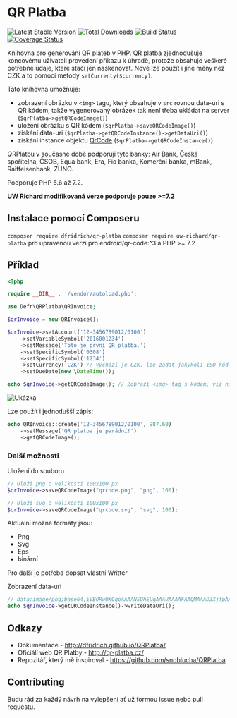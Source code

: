 # QR Platba

[![Latest Stable Version](https://poser.pugx.org/dfridrich/qr-platba/v/stable)](https://packagist.org/packages/dfridrich/qr-platba)
[![Total Downloads](https://poser.pugx.org/dfridrich/qr-platba/downloads)](https://packagist.org/packages/dfridrich/qr-platba)
[![Build Status](https://travis-ci.org/dfridrich/QRPlatba.svg)](https://travis-ci.org/dfridrich/QRPlatba)
[![Coverage Status](https://coveralls.io/repos/github/dfridrich/QRPlatba/badge.svg?branch=master)](https://coveralls.io/github/dfridrich/QRPlatba?branch=master)

Knihovna pro generování QR plateb v PHP. QR platba zjednodušuje koncovému uživateli
provedení příkazu k úhradě, protože obsahuje veškeré potřebné údaje, které stačí jen
naskenovat. Nově lze použít i jiné měny než CZK a to pomocí metody ```setCurrenty($currency)```.

Tato knihovna umožňuje:

- zobrazení obrázku v ```<img>``` tagu, který obsahuje v ```src``` rovnou data-uri s QR kódem, takže vygenerovaný
obrázek tak není třeba ukládat na server (```$qrPlatba->getQRCodeImage()```)
- uložení obrázku s QR kódem (```$qrPlatba->saveQRCodeImage()```)
- získání data-uri (```$qrPlatba->getQRCodeInstance()->getDataUri()```)
- získání instance objektu [QrCode](https://github.com/endroid/QrCode) (```$qrPlatba->getQRCodeInstance()```) 

QRPlatbu v současné době podporují tyto banky:
Air Bank, Česká spořitelna, ČSOB, Equa bank, Era, Fio banka, Komerční banka, mBank, Raiffeisenbank, ZUNO.


Podporuje PHP 5.6 až 7.2.

**UW Richard modifikovaná verze podporuje pouze >=7.2**

## Instalace pomocí Composeru

`composer require dfridrich/qr-platba`
`composer require uw-richard/qr-platba` pro upravenou verzi pro endroid/qr-code:^3 a PHP >= 7.2

## Příklad

```php
<?php

require __DIR__ . '/vendor/autoload.php';

use Defr\QRPlatba\QRInvoice;

$qrInvoice = new QRInvoice();

$qrInvoice->setAccount('12-3456789012/0100')
    ->setVariableSymbol('2016001234')
    ->setMessage('Toto je první QR platba.')
    ->setSpecificSymbol('0308')
    ->setSpecificSymbol('1234')
    ->setCurrency('CZK') // Výchozí je CZK, lze zadat jakýkoli ISO kód měny
    ->setDueDate(new \DateTime());

echo $qrInvoice->getQRCodeImage(); // Zobrazí <img> tag s kódem, viz níže  
```

![Ukázka](qrcode.png)

Lze použít i jednodušší zápis:

```php
echo QRInvoice::create('12-3456789012/0100', 987.60)
    ->setMessage('QR platba je parádní!')
    ->getQRCodeImage();
```

### Další možnosti

Uložení do souboru
```php
// Uloží png o velikosti 100x100 px
$qrInvoice->saveQRCodeImage("qrcode.png", "png", 100);

// Uloží svg o velikosti 100x100 px
$qrInvoice->saveQRCodeImage("qrcode.svg", "svg", 100);
```

Aktuální možné formáty jsou: 
* Png
* Svg
* Eps
* binární

Pro další je potřeba dopsat vlastní Writter

Zobrazení data-uri
```php
// data:image/png;base64,iVBORw0KGgoAAAANSUhEUgAAAUAAAAFAAQMAAAD3XjfpAAAA...
echo $qrInvoice->getQRCodeInstance()->writeDataUri();
```

## Odkazy

- Dokumentace - http://dfridrich.github.io/QRPlatba/
- Oficiálí web QR Platby - http://qr-platba.cz/
- Repozitář, který mě inspiroval - https://github.com/snoblucha/QRPlatba

## Contributing

Budu rád za každý návrh na vylepšení ať už formou issue nebo pull requestu.
